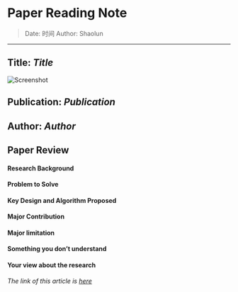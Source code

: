 Paper Reading Note
===
>Date: 时间
Author: Shaolun
***

Title: *Title*
---
![Screenshot](link)

Publication: *Publication*
---

Author: *Author*
---

  
Paper Review
---
#### Research Background

#### Problem to Solve

#### Key Design and Algorithm Proposed

#### Major Contribution

#### Major limitation

#### Something you don’t understand

#### Your view about the research

*The link of this article is [here](link)*
